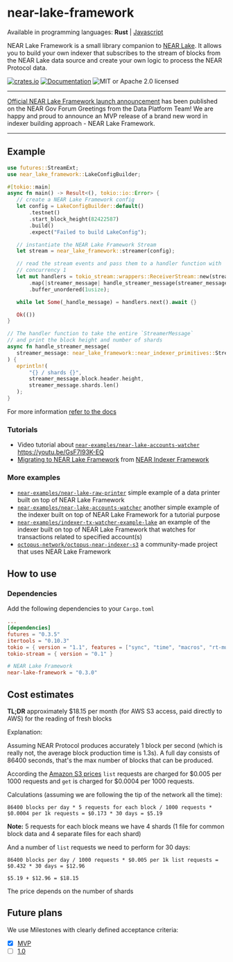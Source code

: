 # near-lake-framework

Available in programming languages: **Rust** | [Javascript](https://github.com/near/near-lake-framework-js)

NEAR Lake Framework is a small library companion to [NEAR Lake](https://github.com/near/near-lake). It allows you to build
your own indexer that subscribes to the stream of blocks from the NEAR Lake data source and create your own logic to process
the NEAR Protocol data.

[![crates.io](https://img.shields.io/crates/v/near-lake-framework?label=latest)](https://crates.io/crates/near-lake-framework)
[![Documentation](https://docs.rs/near-lake-framework/badge.svg)](https://docs.rs/near-lake-framework)
![MIT or Apache 2.0 licensed](https://img.shields.io/crates/l/near-lake-framework.svg)

---

[Official NEAR Lake Framework launch announcement](https://gov.near.org/t/announcement-near-lake-framework-brand-new-word-in-indexer-building-approach/17668) has been published on the NEAR Gov Forum
Greetings from the Data Platform Team! We are happy and proud to announce an MVP release of a brand new word in indexer building approach - NEAR Lake Framework.

---

## Example

```rust
use futures::StreamExt;
use near_lake_framework::LakeConfigBuilder;

#[tokio::main]
async fn main() -> Result<(), tokio::io::Error> {
   // create a NEAR Lake Framework config
   let config = LakeConfigBuilder::default()
       .testnet()
       .start_block_height(82422587)
       .build()
       .expect("Failed to build LakeConfig");

   // instantiate the NEAR Lake Framework Stream
   let stream = near_lake_framework::streamer(config);

   // read the stream events and pass them to a handler function with
   // concurrency 1
   let mut handlers = tokio_stream::wrappers::ReceiverStream::new(stream)
       .map(|streamer_message| handle_streamer_message(streamer_message))
       .buffer_unordered(1usize);

   while let Some(_handle_message) = handlers.next().await {}

   Ok(())
}

// The handler function to take the entire `StreamerMessage`
// and print the block height and number of shards
async fn handle_streamer_message(
   streamer_message: near_lake_framework::near_indexer_primitives::StreamerMessage,
) {
   eprintln!(
       "{} / shards {}",
       streamer_message.block.header.height,
       streamer_message.shards.len()
   );
}
```

For more information [refer to the docs](https://docs.rs/near-lake-framework)

### Tutorials

- Video tutorial about [`near-examples/near-lake-accounts-watcher`](https://github.com/near-examples/near-lake-accounts-watcher) https://youtu.be/GsF7I93K-EQ
- [Migrating to NEAR Lake Framework](https://near-indexers.io/tutorials/lake/migrating-to-near-lake-framework) from [NEAR Indexer Framework](https://near-indexers.io/docs/projects/near-indexer-framework)

### More examples

- [`near-examples/near-lake-raw-printer`](https://github.com/near-examples/near-lake-raw-printer) simple example of a data printer built on top of NEAR Lake Framework
- [`near-examples/near-lake-accounts-watcher`](https://github.com/near-examples/near-lake-accounts-watcher) another simple example of the indexer built on top of NEAR Lake Framework for a tutorial purpose
- [`near-examples/indexer-tx-watcher-example-lake`](https://github.com/near-examples/indexer-tx-watcher-example-lake) an example of the indexer built on top of NEAR Lake Framework that watches for transactions related to specified account(s)
- [`octopus-network/octopus-near-indexer-s3`](https://github.com/octopus-network/octopus-near-indexer-s3) a community-made project that uses NEAR Lake Framework

## How to use

### Dependencies

Add the following dependencies to your `Cargo.toml`

```toml
...
[dependencies]
futures = "0.3.5"
itertools = "0.10.3"
tokio = { version = "1.1", features = ["sync", "time", "macros", "rt-multi-thread"] }
tokio-stream = { version = "0.1" }

# NEAR Lake Framework
near-lake-framework = "0.3.0"
```

## Cost estimates

**TL;DR** approximately $18.15 per month (for AWS S3 access, paid directly to AWS) for the reading of fresh blocks

Explanation:

Assuming NEAR Protocol produces accurately 1 block per second (which is really not, the average block production time is 1.3s). A full day consists of 86400 seconds, that's the max number of blocks that can be produced.

According the [Amazon S3 prices](https://aws.amazon.com/s3/pricing/?nc1=h_ls) `list` requests are charged for $0.005 per 1000 requests and `get` is charged for $0.0004 per 1000 requests.

Calculations (assuming we are following the tip of the network all the time):

```
86400 blocks per day * 5 requests for each block / 1000 requests * $0.0004 per 1k requests = $0.173 * 30 days = $5.19
```
**Note:** 5 requests for each block means we have 4 shards (1 file for common block data and 4 separate files for each shard)

And a number of `list` requests we need to perform for 30 days:

```
86400 blocks per day / 1000 requests * $0.005 per 1k list requests = $0.432 * 30 days = $12.96

$5.19 + $12.96 = $18.15
```

The price depends on the number of shards

## Future plans

We use Milestones with clearly defined acceptance criteria:

* [x] [MVP](https://github.com/near/near-lake-framework/milestone/1)
* [ ] [1.0](https://github.com/near/near-lake-framework/milestone/2)

